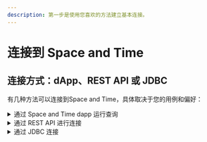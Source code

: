 ```yaml
---
description: 第一步是使用您喜欢的方法建立基本连接。
---
```


# 连接到 Space and Time

## 连接方式：dApp、REST API 或 JDBC

有几种方法可以连接到Space and Time，具体取决于您的用例和偏好：

<details>

<summary>通过 Space and Time dapp 运行查询</summary>

连接到 Space and Time dApp 是迄今为止最简单、最快的入门方法，只需要一个连接的钱包即可开始运行查询。

**如何连接：**

1. 跳转到 [Space and Time dApp](https://uat-dappsxt.azureedge.net/)
2.  点击左上角的菜单图标，找到登录选项：\
    • Login with Wallet - 查看区块链和您的私人数据\
    • Continue Anonymously - 仅查看区块链数据，对返回的数据有限制\ <mark style="color:red;"></mark>

    <figure><img src="../../.gitbook/assets/image (7).png" alt=""><figcaption></figcaption></figure>
3.  开始挖掘数据吧！您可以使用 dApp 可视化服务运行 SQL、探索 ERD 图并将数据可视化！\
    \


    <figure><img src="../../.gitbook/assets/image (15).png" alt=""><figcaption></figcaption></figure>

</details>

<details>

<summary>通过 REST API 进行连接</summary>

构建者可能需要 API 连接来为应用程序和 dApps 提供动力，或者将Space and Time集成到其他开发环境中。这种编程方法需要设置更多东西。

**如何连接：**

1. 如果需要，用 API 服务注册用户 ID（每个用户一次）
2. 验证 UserID 并请求安全token（和重新验证token）
   * 仅供参考，SxT 使用 [biscuits](broken-reference) 来处理私有表的去中心化授权&#x20;
3. 您现在应该有了一个生效的token，可以使用它调用各种 SQL API 并提交查询！\
   \
   除了 SQL API 之外，还有越来越多的专业 API，例如区块链数据 API 和资源发现 API，而且还在不断增加。

</details>

<details>

<summary>通过 JDBC 连接</summary>

对于本地安装的应用程序，例如 IDE、商业智能 (BI) 工具等，通过 JDBC 连接通常是标准做法，也是 Space and Time 支持的东西。由于臃肿的客户端可设置的东西太多，以下说明是定向的，并且可能因工具而异。

**如何连接：**

1. 确保您运行的是 Java v11 或更高版本
2. 下载 SxT JDBC 驱动程序，将 JAR 文件保存到您选择的文件夹并记下位置
3.  打开本地的 JDBC 程序选项，并建立一个新连接：\
    _（这些说明会有所不同，具体取决于所使用的程序）_\
    • 选择“Generic JDBC”驱动程序选项\
    • 选中 手动选择驱动程序/.JAR 文件 的选项

    • 跳转到上一步中的文件夹并选择 .JAR 文件\
    • 单击 OK 返回设置屏幕\
    • 保存您的配置设置
4. JDBC 需要以下信息：\
   • **user** - 这将是您在 Space and Time 中注册的 UserID\
   • **password** - 这将是您注册过程中的私钥\
   &#x20;   \- 用于生成签名，从不在客户端以外使用\
   &#x20;   \- 或者，您可以将密码留空并添加一个名为 **privateKey** 的属性\
   **• publicKey** - 这将是与上述私钥对应的公钥\
   **• (可选) biscuit\_\<name>** - 绑定到许可表的 [biscuits](broken-reference) 列表。\
   &#x20;   \- 区块链表是公开的，不需要 biscuit\
   &#x20;   \- 对于 alpha 期间的私人数据表，每张表需要一个 biscuit \
   &#x20;      (biscuit\_\<tablename>)
5. 就是这些！您应该能够像任何其他数据库一样连接到 SxT 并与之交互！

</details>
